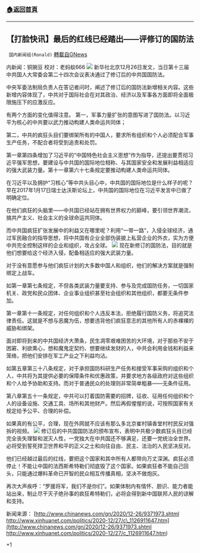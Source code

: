 ###  [:house:返回首頁](https://github.com/ourhimalayas/txt)
---

## 【打脸快讯】最后的红线已经踏出——评修订的国防法
` 国内新闻组(Ronald)` [轉載自GNews](https://gnews.org/zh-hans/689340/)

内新闻：铜豌豆 校对：老蚂蚁666
![]()![](https://gnews.org/wp-content/uploads/2020/12/unknown-2-3.png)
新华社北京12月26日发文，当日第十三届中共国人大常委会第二十四次会议表决通过了修订后的中共国国防法。

中央军委法制局负责人在答记者问时，阐述了修订后的国防法新增相关内容。这些新增内容体现了，中共对于国际社会在对其政治、经济以及军事各方面即将全面极限施压下的应激反应。

有两个方面的变化值得注意。
第一，军事力量扩张的意图写进了国防法。以习近平为核心的中共要以武力推动构建人类命运共同体；

第二，中共的疯狂头目们要绑架所有的中国人，要求所有组织和个人必须配合军事生产任务，不配合者将受到追责和处罚。

第一章第四条增加了习近平的“中国特色社会主义思想”作为指导，还提出要贯彻习近平强军思想，要建设与中共国的国际地位相称、与其国家安全和发展利益相适应的强大武装力量。第十一章第六十七条规定要推动构建人类命运共同体。

在习近平以及拥护“习核心”等中共头目心中，中共国的国际地位是什么样子的呢？早在2017年1月17日瑞士达沃斯论坛上，中共国的国际地位在习近平发言中已做了明确定位。

在他们疯狂的头脑里——中共国已经站在拥有世界权力的巅峰，要引领世界潮流，搞共产主义、社会主义的全球命运共同体。

而中共国疯狂扩张发展中的利益又在哪里呢？利用“一带一路”，入侵全球经济，通过军民融合的指导思想，将中共国有企业全部伪装披上私营企业的外衣，实为方便中共完全控制这样的企业和组织，攻占全球。
![]()![](https://gnews.org/wp-content/uploads/2020/12/unknown-1-8.png)
现在新修订的国防法，目的就是他们想要给这个经济入侵，配备相适应的强大武装力量。

对于没有意愿参与他们疯狂计划的大多数中国人和组织，他们的解决方案就是强制绑定上战车。

如第一章第七条规定，不但各类武装力量要支持、参与及完成国防任务，一切国家机关、政党和民众团体、企业事业组织甚至社会组织和其他组织，都要无条件参加。

第一章第十一条规定，对任何组织和个人违反本法，拒绝履行国防义务，将追究法律责任。这就是不想与恶魔为伍，想要违背他们疯狂意志的其他所有人的赤裸裸的威胁和绑架。

面对即将到来的中共国经济大萧条，民生凋零艰难困苦的大环境，对于那些不安于困窘、利欲熏心，想和魔鬼定契约、想要继续发财的人，中共会利用金钱和利益来笼络，把他们安排在军工产业之下利益均沾。

如第五章第三十八条规定，对于承担国防科研生产任务和接受军事采购的组织和个人，中共将为其提供必要的保障条件和优惠政策，并要求地方各级政府对这些组织和个人给予协助和支持。而对于普通民众的处理则非常简单粗暴——无条件征用。

第八章第五十一条规定，中共可以打着国防需要的招牌，征收、征用任何组织和个人的设备设施、交通工具、场所和其他财产。然后再假惺惺的说，可按照国家有关规定给予公平、合理的补偿。

如果真的有公平，合理，现在外网就不应该有那么多北京崔村镇香堂村村民反对强拆的视频。
![]()![](https://gnews.org/wp-content/uploads/2020/12/unknown-19.png)
修订后的中共国国防法的颁布宣布，表明中共极少数疯狂头目已经完全丧失理智和泯灭人性，一党独大在中共国还不够满足，还要一党统治全世界。必将受到誓死捍卫世界和平的正义之士和向往自由、民主、法治的人民坚决反对。

他们已经越过最后的红线，要把这个国家和其中所有人都带向万丈深渊。疯狂必须停止！不能让中国的法西斯希特勒们彻底毁了这个国家。如果疯狂者不能自己回头，只能通过爆料革命已开智的民众相互传播真相，坚决不做炮灰。

再次大声疾呼：“罗援将军，我们不是你们”。如果体制内有情怀、胆识、能力者能站出来，制止尽干灭子绝孙事的疯狂希特勒们，必将会得到新中国联邦人民的谅解和支持。

新闻来源：
[http://www.chinanews.com/gn/2020/12-26/9371973.shtml
http://www.xinhuanet.com/politics/2020-12/27/c\_1126911647.htm](http://www.chinanews.com/gn/2020/12-26/9371973.shtml
http://www.xinhuanet.com/politics/2020-12/27/c_1126911647.htm)

+1
